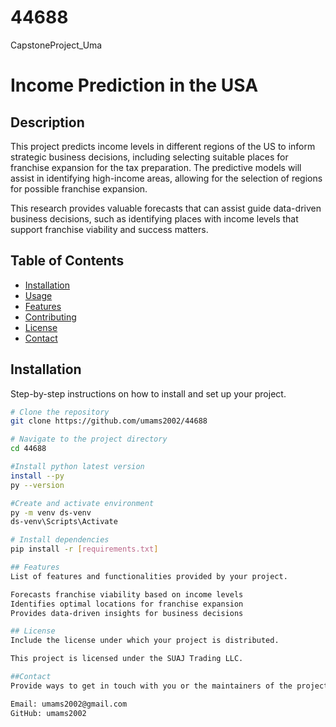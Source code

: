 # 44688
CapstoneProject_Uma
# Income Prediction in the USA

## Description
This project predicts income levels in different regions of the
US to inform strategic business decisions, including selecting suitable
places for franchise expansion for the tax preparation. The predictive models will assist in identifying high-income areas, allowing for the selection of regions for possible franchise expansion.

This research provides valuable forecasts that can assist guide data-driven
business decisions, such as identifying places with income levels that
support franchise viability and success matters.

## Table of Contents
- [Installation](#installation)
- [Usage](#usage)
- [Features](#features)
- [Contributing](#contributing)
- [License](#license)
- [Contact](#contact)

## Installation
Step-by-step instructions on how to install and set up your project.

```bash
# Clone the repository
git clone https://github.com/umams2002/44688

# Navigate to the project directory
cd 44688

#Install python latest version
install --py
py --version

#Create and activate environment
py -m venv ds-venv
ds-venv\Scripts\Activate

# Install dependencies
pip install -r [requirements.txt]

## Features
List of features and functionalities provided by your project.

Forecasts franchise viability based on income levels
Identifies optimal locations for franchise expansion
Provides data-driven insights for business decisions

## License
Include the license under which your project is distributed.

This project is licensed under the SUAJ Trading LLC.

##Contact
Provide ways to get in touch with you or the maintainers of the project.

Email: umams2002@gmail.com
GitHub: umams2002